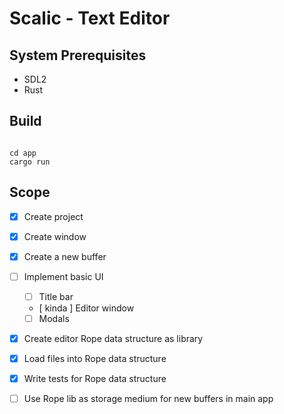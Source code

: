 # Scalic - Text Editor

## System Prerequisites
  - SDL2
  - Rust 

## Build
```

cd app
cargo run

```

## Scope

- [x] Create project
- [x] Create window
- [x] Create a new buffer
- [ ] Implement basic UI
  - [ ] Title bar
  - [ kinda ] Editor window
  - [ ] Modals
- [x] Create editor Rope data structure as library
- [x] Load files into Rope data structure
- [x] Write tests for Rope data structure
- [ ] Use Rope lib as storage medium for new buffers in main app
 
